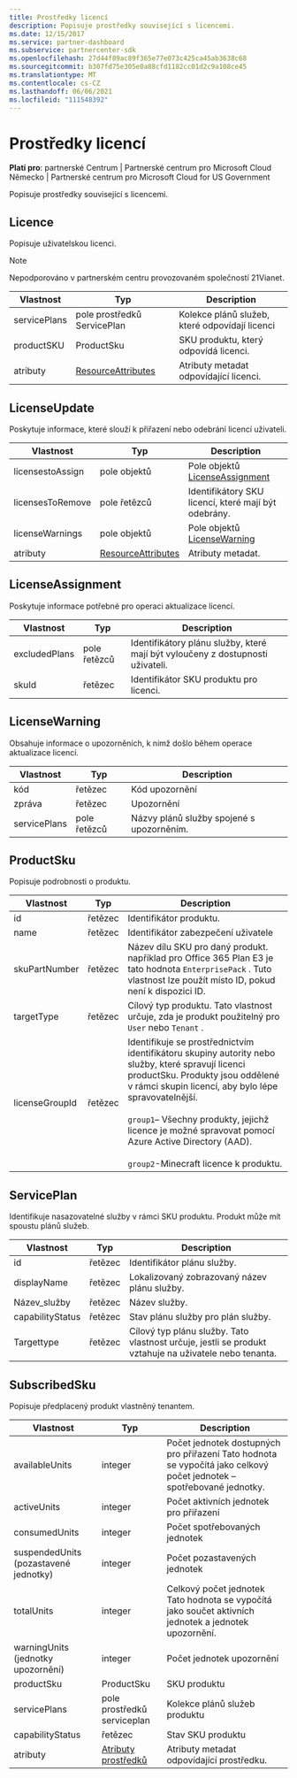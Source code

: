 ```yaml
---
title: Prostředky licencí
description: Popisuje prostředky související s licencemi.
ms.date: 12/15/2017
ms.service: partner-dashboard
ms.subservice: partnercenter-sdk
ms.openlocfilehash: 27d44f89ac89f365e77e073c425ca45ab3638c68
ms.sourcegitcommit: b307fd75e305e0a88cfd1182cc01d2c9a108ce45
ms.translationtype: MT
ms.contentlocale: cs-CZ
ms.lasthandoff: 06/06/2021
ms.locfileid: "111548392"
---
```

# <a name="license-resources"></a>Prostředky licencí

**Platí pro**: partnerské Centrum | Partnerské centrum pro Microsoft Cloud Německo | Partnerské centrum pro Microsoft Cloud for US Government

Popisuje prostředky související s licencemi.

## <a name="license"></a>Licence

Popisuje uživatelskou licenci.

>[!NOTE]
>Nepodporováno v partnerském centru provozovaném společností 21Vianet.

| Vlastnost     | Typ                                                           | Description                                                    |
|--------------|----------------------------------------------------------------|----------------------------------------------------------------|
| servicePlans | pole prostředků ServicePlan                                 | Kolekce plánů služeb, které odpovídají licenci |
| productSKU   | ProductSku                                                     | SKU produktu, který odpovídá licenci.        |
| atributy   | [ResourceAttributes](utility-resources.md#resourceattributes) | Atributy metadat odpovídající licenci.          |

## <a name="licenseupdate"></a>LicenseUpdate

Poskytuje informace, které slouží k přiřazení nebo odebrání licencí uživateli.

| Vlastnost         | Typ                                                           | Description                                               |
|------------------|----------------------------------------------------------------|-----------------------------------------------------------|
| licensestoAssign | pole objektů                                               | Pole objektů [LicenseAssignment](#licenseassignment) |
| licensesToRemove | pole řetězců                                               | Identifikátory SKU licencí, které mají být odebrány.    |
| licenseWarnings  | pole objektů                                               | Pole objektů [LicenseWarning](#licensewarning)       |
| atributy       | [ResourceAttributes](utility-resources.md#resourceattributes) | Atributy metadat.                                  |

## <a name="licenseassignment"></a>LicenseAssignment

Poskytuje informace potřebné pro operaci aktualizace licencí.

| Vlastnost      | Typ             | Description                                                                |
|---------------|------------------|----------------------------------------------------------------------------|
| excludedPlans | pole řetězců | Identifikátory plánu služby, které mají být vyloučeny z dostupnosti uživateli. |
| skuId         | řetězec           | Identifikátor SKU produktu pro licenci.                                |

## <a name="licensewarning"></a>LicenseWarning

Obsahuje informace o upozorněních, k nimž došlo během operace aktualizace licencí.

| Vlastnost     | Typ             | Description                                         |
|--------------|------------------|-----------------------------------------------------|
| kód         | řetězec           | Kód upozornění                                   |
| zpráva      | řetězec           | Upozornění                                |
| servicePlans | pole řetězců | Názvy plánů služby spojené s upozorněním. |

## <a name="productsku"></a>ProductSku

Popisuje podrobnosti o produktu.

| Vlastnost       | Typ             | Description                                         |
|----------------|------------------|-----------------------------------------------------|
| id             | řetězec           | Identifikátor produktu.                             |
| name           | řetězec           | Identifikátor zabezpečení uživatele                      |
| skuPartNumber  | řetězec           | Název dílu SKU pro daný produkt. například pro Office 365 Plan E3 je tato hodnota `EnterprisePack` . Tuto vlastnost lze použít místo ID, pokud není k dispozici ID.                |
| targetType     | řetězec           | Cílový typ produktu. Tato vlastnost určuje, zda je produkt použitelný pro `User` nebo `Tenant` .                                                                    |
| licenseGroupId | řetězec           | Identifikuje se prostřednictvím identifikátoru skupiny autority nebo služby, které spravují licenci productSku. Produkty jsou oddělené v rámci skupin licencí, aby bylo lépe spravovatelnější.<br/><br/>                                                                                     `group1`– Všechny produkty, jejichž licence je možné spravovat pomocí Azure Active Directory (AAD).<br/><br/>                                            `group2`-Minecraft licence k produktu.                                         |

## <a name="serviceplan"></a>ServicePlan

Identifikuje nasazovatelné služby v rámci SKU produktu. Produkt může mít spoustu plánů služeb.

| Vlastnost         | Typ   | Description                                                                                                       |
|------------------|--------|-------------------------------------------------------------------------------------------------------------------|
| id               | řetězec | Identifikátor plánu služby.                                                                                      |
| displayName      | řetězec | Lokalizovaný zobrazovaný název plánu služby.                                                                  |
| Název_služby      | řetězec | Název služby.                                                                                                 |
| capabilityStatus | řetězec | Stav plánu služby pro plán služby.                                                                      |
| Targettype       | řetězec | Cílový typ plánu služby. Tato vlastnost určuje, jestli se produkt vztahuje na uživatele nebo tenanta. |

## <a name="subscribedsku"></a>SubscribedSku

Popisuje předplacený produkt vlastněný tenantem.

| Vlastnost         | Typ                                                           | Description                                                                                       |
|------------------|----------------------------------------------------------------|---------------------------------------------------------------------------------------------------|
| availableUnits   | integer                                                        | Počet jednotek dostupných pro přiřazení Tato hodnota se vypočítá jako celkový počet jednotek – spotřebované jednotky. |
| activeUnits      | integer                                                        | Počet aktivních jednotek pro přiřazení                                                        |
| consumedUnits    | integer                                                        | Počet spotřebovaných jednotek                                                                     |
| suspendedUnits (pozastavené jednotky)   | integer                                                        | Počet pozastavených jednotek                                                                    |
| totalUnits       | integer                                                        | Celkový počet jednotek Tato hodnota se vypočítá jako součet aktivních jednotek a jednotek upozornění.         |
| warningUnits (jednotky upozornění)     | integer                                                        | Počet jednotek upozornění                                                                      |
| productSku       | ProductSku                                                     | SKU produktu                                                                                  |
| servicePlans     | pole prostředků serviceplan                                 | Kolekce plánů služeb produktu                                                     |
| capabilityStatus | řetězec                                                         | Stav SKU produktu                                                                      |
| atributy       | [Atributy prostředků](utility-resources.md#resourceattributes) | Atributy metadat odpovídající prostředku.                                            |
